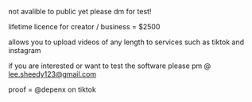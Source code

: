 not avalible to public yet please dm for test!

lifetime licence  for creator / business = $2500

allows you to upload videos of any length to services such as tiktok and instagram

if you are interested or want to test the software please pm @
lee.sheedy123@gmail.com

proof = @depenx on tiktok
